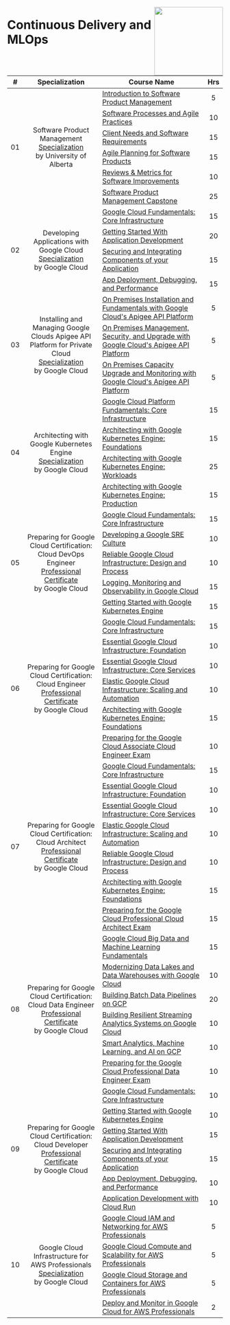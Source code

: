 <a href="https://coursera.org/"><img align="right" width="160" src="/logos/coursera.png"></img></a>

# Continuous Delivery and MLOps

<table>
    <thead>
        <tr>
<th width="25px">#</th>
<th width="400px">Specialization</th>
<th width="800px">Course Name</th>
<th width="25px">Hrs</th>
        </tr>
    </thead>
    <tbody>
            <tr>
<td rowspan=6 align="center">01</td>
<td rowspan=6 align="center">Software Product Management<br><a href="https://coursera.org/specializations/product-management">Specialization</a><br>by University of Alberta</td>
<td><a href="https://coursera.org/learn/introduction-to-software-product-management">Introduction to Software Product Management</a></td>
<td align="center">5</td>
            </tr>
            <tr>
<td><a href="https://coursera.org/learn/software-processes-and-agile-practices">Software Processes and Agile Practices</a></td>
<td align="center">10</td>
            </tr>
            <tr>
<td><a href="https://coursera.org/learn/client-needs-and-software-requirements">Client Needs and Software Requirements</a></td>
<td align="center">15</td>
            </tr>
            <tr>
<td><a href="https://coursera.org/learn/agile-planning-for-software-products">Agile Planning for Software Products</a></td>
<td align="center">15</td>
            </tr>
            <tr>
<td><a href="https://coursera.org/learn/reviews-and-metrics-for-software-improvements">Reviews & Metrics for Software Improvements</a></td>
<td align="center">10</td>
            </tr>
            <tr>
<td><a href="https://coursera.org/learn/software-product-management-capstone">Software Product Management Capstone</a></td>
<td align="center">25</td>
            </tr>
            <tr>
<td rowspan=4 align="center">02</td>
<td rowspan=4 align="center">Developing Applications with Google Cloud<br><a href="https://coursera.org/specializations/developing-apps-gcp">Specialization</a><br>by Google Cloud</td>
<td><a href="https://coursera.org/learn/gcp-fundamentals">Google Cloud Fundamentals: Core Infrastructure</a></td>
<td align="center">15</td>
            </tr>
            <tr>
<td><a href="https://coursera.org/learn/getting-started-app-development">Getting Started With Application Development</a></td>
<td align="center">20</td>
            </tr>
            <tr>
<td><a href="https://coursera.org/learn/securing-integrating-components-app">Securing and Integrating Components of your Application</a></td>
<td align="center">15</td>
            </tr>
            <tr>
<td><a href="https://coursera.org/learn/app-deployment-debugging-performance">App Deployment, Debugging, and Performance</a></td>
<td align="center">15</td>
            </tr>
            <tr>
<td rowspan=3 align="center">03</td>
<td rowspan=3 align="center">Installing and Managing Google Clouds Apigee API Platform for Private Cloud<br><a href="https://coursera.org/specializations/apigee-api-gcp-onprem">Specialization</a><br>by Google Cloud</td>
<td><a href="https://coursera.org/learn/onprem-fundamentals-apigee-gcp">On Premises Installation and Fundamentals with Google Cloud's Apigee API Platform</a></td>
<td align="center">5</td>
            </tr>
            <tr>
<td><a href="https://coursera.org/learn/onprem-mgmt-security-apigee-gcp">On Premises Management, Security, and Upgrade with Google Cloud's Apigee API Platform</a></td>
<td align="center">5</td>
            </tr>
            <tr>
<td><a href="https://coursera.org/learn/onprem-upgrade-apigee-gcp">On Premises Capacity Upgrade and Monitoring with Google Cloud's Apigee API Platform</a></td>
<td align="center">5</td>
            </tr>
            <tr>
<td rowspan=4 align="center">04</td>
<td rowspan=4 align="center">Architecting with Google Kubernetes Engine<br><a href="https://coursera.org/specializations/architecting-google-kubernetes-engine">Specialization</a><br>by Google Cloud</td>
<td><a href="https://coursera.org/learn/gcp-fundamentals">Google Cloud Platform Fundamentals: Core Infrastructure</a></td>
<td align="center">15</td>
            </tr>
            <tr>
<td><a href="https://coursera.org/learn/foundations-google-kubernetes-engine-gke">Architecting with Google Kubernetes Engine: Foundations</a></td>
<td align="center">15</td>
            </tr>
            <tr>
<td><a href="https://coursera.org/learn/deploying-workloads-google-kubernetes-engine-gke">Architecting with Google Kubernetes Engine: Workloads</a></td>
<td align="center">25</td>
            </tr>
            <tr>
<td><a href="https://coursera.org/learn/deploying-secure-kubernetes-containers-in-production">Architecting with Google Kubernetes Engine: Production</a></td>
<td align="center">15</td>
            </tr>
            <tr>
<td rowspan=5 align="center">05</td>
<td rowspan=5 align="center">Preparing for Google Cloud Certification: Cloud DevOps Engineer<br><a href="https://coursera.org/professional-certificates/sre-devops-engineer-google-cloud">Professional Certificate</a><br>by Google Cloud</td>
<td><a href="https://coursera.org/learn/gcp-fundamentals">Google Cloud Fundamentals: Core Infrastructure</a></td>
<td align="center">15</td>
            </tr>
            <tr>
<td><a href="https://coursera.org/learn/developing-a-google-sre-culture">Developing a Google SRE Culture</a></td>
<td align="center">10</td>
            </tr>
            <tr>
<td><a href="https://coursera.org/learn/cloud-infrastructure-design-process">Reliable Google Cloud Infrastructure: Design and Process</a></td>
<td align="center">10</td>
            </tr>
            <tr>
<td><a href="https://coursera.org/learn/logging-monitoring-observability-google-cloud">Logging, Monitoring and Observability in Google Cloud</a></td>
<td align="center">15</td>
            </tr>
            <tr>
<td><a href="https://coursera.org/learn/google-kubernetes-engine">Getting Started with Google Kubernetes Engine</a></td>
<td align="center">15</td>
            </tr>
            <tr>
<td rowspan=6 align="center">06</td>
<td rowspan=6 align="center">Preparing for Google Cloud Certification: Cloud Engineer<br><a href="https://coursera.org/professional-certificates/cloud-engineering-gcp">Professional Certificate</a><br>by Google Cloud</td>
<td><a href="https://coursera.org/learn/gcp-fundamentals">Google Cloud Fundamentals: Core Infrastructure</a></td>
<td align="center">15</td>
            </tr>
            <tr>
<td><a href="https://coursera.org/learn/gcp-infrastructure-foundation">Essential Google Cloud Infrastructure: Foundation</a></td>
<td align="center">10</td>
            </tr>
            <tr>
<td><a href="https://coursera.org/learn/gcp-infrastructure-core-services">Essential Google Cloud Infrastructure: Core Services</a></td>
<td align="center">10</td>
            </tr>
            <tr>
<td><a href="https://coursera.org/learn/gcp-infrastructure-scaling-automation">Elastic Google Cloud Infrastructure: Scaling and Automation</a></td>
<td align="center">10</td>
            </tr>
            <tr>
<td><a href="https://coursera.org/learn/foundations-google-kubernetes-engine-gke">Architecting with Google Kubernetes Engine: Foundations</a></td>
<td align="center">15</td>
            </tr>
            <tr>
<td><a href="https://coursera.org/learn/preparing-cloud-associate-cloud-engineer-exam">Preparing for the Google Cloud Associate Cloud Engineer Exam</a></td>
<td align="center">10</td>
            </tr>
            <tr>
<td rowspan=7 align="center">07</td>
<td rowspan=7 align="center">Preparing for Google Cloud Certification: Cloud Architect<br><a href="https://coursera.org/professional-certificates/gcp-cloud-architect">Professional Certificate</a><br>by Google Cloud</td>
<td><a href="https://coursera.org/learn/gcp-fundamentals">Google Cloud Fundamentals: Core Infrastructure</a></td>
<td align="center">15</td>
            </tr>
            <tr>
<td><a href="https://coursera.org/learn/gcp-infrastructure-foundation">Essential Google Cloud Infrastructure: Foundation</a></td>
<td align="center">10</td>
            </tr>
            <tr>
<td><a href="https://coursera.org/learn/gcp-infrastructure-core-services">Essential Google Cloud Infrastructure: Core Services</a></td>
<td align="center">10</td>
            </tr>
            <tr>
<td><a href="https://coursera.org/learn/gcp-infrastructure-scaling-automation">Elastic Google Cloud Infrastructure: Scaling and Automation</a></td>
<td align="center">10</td>
            </tr>
            <tr>
<td><a href="https://coursera.org/learn/cloud-infrastructure-design-process">Reliable Google Cloud Infrastructure: Design and Process</a></td>
<td align="center">10</td>
            </tr>
            <tr>
<td><a href="https://coursera.org/learn/foundations-google-kubernetes-engine-gke">Architecting with Google Kubernetes Engine: Foundations</a></td>
<td align="center">15</td>
            </tr>
            <tr>
<td><a href="https://coursera.org/learn/preparing-cloud-professional-cloud-architect-exam">Preparing for the Google Cloud Professional Cloud Architect Exam</a></td>
<td align="center">15</td>
            </tr>
            <tr>
<td rowspan=6 align="center">08</td>
<td rowspan=6 align="center">Preparing for Google Cloud Certification: Cloud Data Engineer<br><a href="https://coursera.org/professional-certificates/gcp-data-engineering">Professional Certificate</a><br>by Google Cloud</td>
<td><a href="https://coursera.org/learn/gcp-big-data-ml-fundamentals">Google Cloud Big Data and Machine Learning Fundamentals</a></td>
<td align="center">15</td>
            </tr>
            <tr>
<td><a href="https://coursera.org/learn/data-lakes-data-warehouses-gcp">Modernizing Data Lakes and Data Warehouses with Google Cloud</a></td>
<td align="center">10</td>
            </tr>
            <tr>
<td><a href="https://coursera.org/learn/batch-data-pipelines-gcp">Building Batch Data Pipelines on GCP</a></td>
<td align="center">20</td>
            </tr>
            <tr>
<td><a href="https://coursera.org/learn/streaming-analytics-systems-gcp">Building Resilient Streaming Analytics Systems on Google Cloud</a></td>
<td align="center">10</td>
            </tr>
            <tr>
<td><a href="https://coursera.org/learn/smart-analytics-machine-learning-ai-gcp">Smart Analytics, Machine Learning, and AI on GCP</a></td>
<td align="center">10</td>
            </tr>
            <tr>
<td><a href="https://coursera.org/learn/preparing-cloud-professional-data-engineer-exam">Preparing for the Google Cloud Professional Data Engineer Exam</a></td>
<td align="center">10</td>
            </tr>
            <tr>
<td rowspan=6 align="center">09</td>
<td rowspan=6 align="center">Preparing for Google Cloud Certification: Cloud Developer<br><a href="https://coursera.org/professional-certificates/google-cloud-developer">Professional Certificate</a><br>by Google Cloud</td>
<td><a href="https://coursera.org/learn/gcp-fundamentals">Google Cloud Fundamentals: Core Infrastructure</a></td>
<td align="center">10</td>
            </tr>
            <tr>
<td><a href="https://coursera.org/learn/google-kubernetes-engine">Getting Started with Google Kubernetes Engine</a></td>
<td align="center">10</td>
            </tr>
            <tr>
<td><a href="https://coursera.org/learn/getting-started-app-development">Getting Started With Application Development</a></td>
<td align="center">15</td>
            </tr>
            <tr>
<td><a href="https://coursera.org/learn/securing-integrating-components-app">Securing and Integrating Components of your Application</a></td>
<td align="center">15</td>
            </tr>
            <tr>
<td><a href="https://coursera.org/learn/app-deployment-debugging-performance">App Deployment, Debugging, and Performance</a></td>
<td align="center">10</td>
            </tr>
            <tr>
<td><a href="https://coursera.org/learn/application-development-with-cloud-run">Application Development with Cloud Run</a></td>
<td align="center">10</td>
            </tr>
            <tr>
<td rowspan=4 align="center">10</td>
<td rowspan=4 align="center">Google Cloud Infrastructure for AWS Professionals<br><a href="https://coursera.org/specializations/google-cloud-infrastructure-for-aws-professionals">Specialization</a><br>by Google Cloud</td>
<td><a href="https://coursera.org/learn/gcp-fundamentals-aws">Google Cloud IAM and Networking for AWS Professionals</a></td>
<td align="center">5</td>
            </tr>
            <tr>
<td><a href="https://coursera.org/learn/google-cloud-compute-and-scalability-for-aws-professionals">Google Cloud Compute and Scalability for AWS Professionals</a></td>
<td align="center">5</td>
            </tr>
            <tr>
<td><a href="https://coursera.org/learn/google-cloud-storage-and-containers-for-aws-professionals">Google Cloud Storage and Containers for AWS Professionals</a></td>
<td align="center">5</td>
            </tr>
            <tr>
<td><a href="https://coursera.org/learn/deploy-and-monitor-in-google-cloud-for-aws-professionals">Deploy and Monitor in Google Cloud for AWS Professionals</a></td>
<td align="center">2</td>
            </tr>
    </tbody>
</table>
